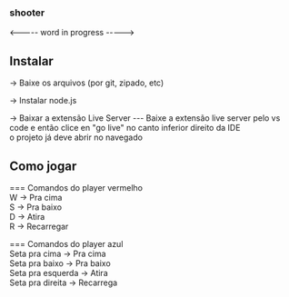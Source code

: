 ### shooter
<----- word in progress ----->
## Instalar
<p> 
-> Baixe os arquivos (por git, zipado, etc)

-> Instalar node.js

-> Baixar a extensão Live Server
--- Baixe a extensão live server pelo vs code e então clice en "go live" no canto inferior direito da IDE <br>
  o projeto já deve abrir no navegado

## Como jogar
=== Comandos do player vermelho <br>
  W -> Pra cima <br>
  S -> Pra baixo <br>
  D -> Atira <br>
  R -> Recarregar <br>

=== Comandos do player azul <br>
  Seta pra cima -> Pra cima <br>
  Seta pra baixo -> Pra baixo <br>
  Seta pra esquerda -> Atira <br>
  Seta pra direita -> Recarrega <br>
  
</p>


 
